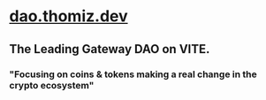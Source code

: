 # [dao.thomiz.dev](dao.thomiz.dev)
## The Leading Gateway DAO on VITE.
### "Focusing on coins & tokens making a real change in the crypto ecosystem"
